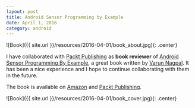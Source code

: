 ```yaml
---
layout: post
title: Android Sensor Programming by Example
date: April 1, 2016
category: android
---
```


![Book]({{ site.url }}/resources/2016-04-01/book_about.jpg){: .center}

I have collaborated with [Packt Publishing][1] as **book reviewer** of [Android Sensor Programming By Example][2], a great book written by [Varun Nagpal][3]. It has been a nice experience and I hope to continue collaborating with them in the future.

The book is available on [Amazon][4] and [Packt Publishing][2].

![Book]({{ site.url }}/resources/2016-04-01/book_cover.jpg){: .center}

[1]: https://www.packtpub.com
[2]: https://www.packtpub.com/application-development/android-sensor-programming-example
[3]: http://www.varunnagpal.com
[4]: https://www.amazon.com/Android-Sensor-Programming-Example-Nagpal/dp/1785285505/
